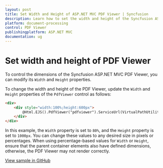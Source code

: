 ```yaml
---
layout: post
title: Set Width and Height of ASP.NET MVC PDF Viewer | Syncfusion
description: Learn how to set the width and height of the Syncfusion ASP.NET MVC PDF Viewer component to control its dimensions in your web application.
platform: document-processing
control: PDF Viewer
publishingplatform: ASP.NET MVC
documentation: ug
---
```


# Set width and height of PDF Viewer

To control the dimensions of the Syncfusion ASP.NET MVC PDF Viewer, you can modify its `Width` and `Height` properties.

To change the width and height of the PDF Viewer, update the `Width` and `Height` properties of the `PdfViewer` control as follows:

```html
<div>
    <div style="width:100%;height:600px">
        @Html.EJS().PdfViewer("pdfviewer").ServiceUrl(VirtualPathUtility.ToAbsolute("~/Home/")).DocumentPath("https://cdn.syncfusion.com/content/pdf/pdf-succinctly.pdf").Height("1000px").Width("80%").Render()
    </div>
</div>
```

In this example, the `Width` property is set to `80%`, and the `Height` property is set to `1000px`. You can change these values to any desired size in pixels or percentages. When using percentage-based values for `Width` or `Height`, ensure that the parent container elements also have defined dimensions, otherwise, the PDF Viewer may not render correctly.

[View sample in GitHub](https://github.com/SyncfusionExamples/mvc-pdf-viewer-examples/tree/EJ2-69063-defaultWidthHeight/How%20to/Change%20Default%20Height%20and%20Width)
